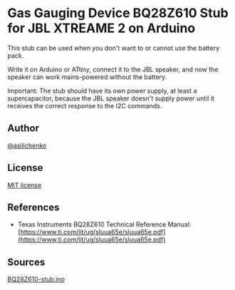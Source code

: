 # Gas Gauging Device BQ28Z610 Stub for JBL XTREAME 2 on Arduino

This stub can be used when you don't want to or cannot use the battery pack.
  
Write it on Arduino or ATtiny, connect it to the JBL speaker, and now the speaker can work mains-powered without the battery.

Important: The stub should have its own power supply, at least a supercapacitor, 
because the JBL speaker doesn't supply power until it receives the correct response
to the I2C commands.

## Author
[@asilichenko](https://github.com/asilichenko)

## License
[MIT license](/LICENSE)

## References
- Texas Instruments BQ28Z610 Technical Reference Manual: [https://www.ti.com/lit/ug/sluua65e/sluua65e.pdf](https://www.ti.com/lit/ug/sluua65e/sluua65e.pdf)

## Sources
[BQ28Z610-stub.ino](BQ28Z610-stub.ino)
